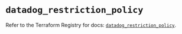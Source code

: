 # `datadog_restriction_policy`

Refer to the Terraform Registry for docs: [`datadog_restriction_policy`](https://registry.terraform.io/providers/datadog/datadog/3.76.0/docs/resources/restriction_policy).
